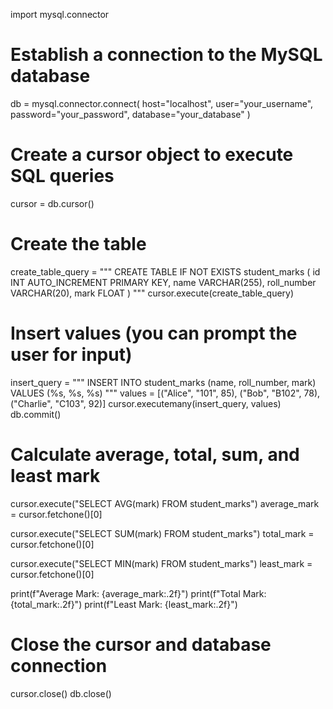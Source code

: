 import mysql.connector

# Establish a connection to the MySQL database
db = mysql.connector.connect(
    host="localhost",
    user="your_username",
    password="your_password",
    database="your_database"
)

# Create a cursor object to execute SQL queries
cursor = db.cursor()

# Create the table
create_table_query = """
CREATE TABLE IF NOT EXISTS student_marks (
    id INT AUTO_INCREMENT PRIMARY KEY,
    name VARCHAR(255),
    roll_number VARCHAR(20),
    mark FLOAT
)
"""
cursor.execute(create_table_query)

# Insert values (you can prompt the user for input)
insert_query = """
INSERT INTO student_marks (name, roll_number, mark)
VALUES (%s, %s, %s)
"""
values = [("Alice", "101", 85),
          ("Bob", "B102", 78),
          ("Charlie", "C103", 92)]
cursor.executemany(insert_query, values)
db.commit()

# Calculate average, total, sum, and least mark
cursor.execute("SELECT AVG(mark) FROM student_marks")
average_mark = cursor.fetchone()[0]

cursor.execute("SELECT SUM(mark) FROM student_marks")
total_mark = cursor.fetchone()[0]

cursor.execute("SELECT MIN(mark) FROM student_marks")
least_mark = cursor.fetchone()[0]

print(f"Average Mark: {average_mark:.2f}")
print(f"Total Mark: {total_mark:.2f}")
print(f"Least Mark: {least_mark:.2f}")

# Close the cursor and database connection
cursor.close()
db.close()
